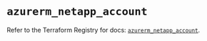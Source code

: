 # `azurerm_netapp_account`

Refer to the Terraform Registry for docs: [`azurerm_netapp_account`](https://registry.terraform.io/providers/hashicorp/azurerm/3.87.0/docs/resources/netapp_account).
